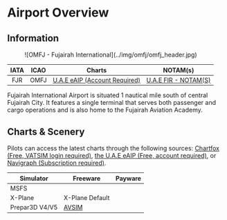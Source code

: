 # Airport Overview
## Information

<figure markdown>
![OMFJ - Fujairah International](../img/omfj/omfj_header.jpg)
</figure>

| IATA | ICAO | Charts | NOTAM(s) |
|:----:|:----:|:------:|:----------:|
| FJR  | OMFJ | [U.A.E eAIP (Account Required)](https://www.gcaa.gov.ae/en/ais/Pages/default.aspx)    | [U.A.E FIR - NOTAM(S) ](https://www.gcaa.gov.ae/en/ais/notice-to-airmen-notam)      |

Fujairah International Airport is situated 1 nautical mile south of central Fujairah City. It features a single terminal that serves both passenger and cargo operations and is also home to the Fujairah Aviation Academy.

## Charts & Scenery
Pilots can access the latest charts through the following sources: [Chartfox (Free, VATSIM login required)](https://chartfox.org/), [the U.A.E eAIP (Free, account required)](https://www.gcaa.gov.ae/en/ais/Pages/default.aspx), or [Navigraph (Subscription required)](https://navigraph.com/).

| Simulator      | Freeware                                                                                                    | Payware                            |
|----------------|-------------------------------------------------------------------------------------------------------------|------------------------------------|
| MSFS           |                                                                                                             |                                    |
| X-Plane        | X-Plane Default                                                                                             |                                    |
| Prepar3D V4/V5 | [AVSIM](https://library.avsim.net/search.php?CatID=root&SearchTerm=real&Sort=Downloads&ScanMode=0&Page=470) |                                    |